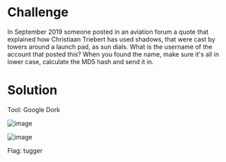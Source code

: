 # Challenge

In September 2019 someone posted in an aviation forum a quote that explained how Christiaan Triebert has used shadows, that were cast by towers around a launch pad, as sun dials. What is the username of the account that posted this? When you found the name, make sure it's all in lower case, calculate the MD5 hash and send it in.

# Solution

Tool: Google Dork

![image](https://user-images.githubusercontent.com/81070073/121118101-21408900-c7ce-11eb-92a6-bb679d3e538d.png)

![image](https://user-images.githubusercontent.com/81070073/121118084-18e84e00-c7ce-11eb-8295-4bb9ba891d57.png)

Flag: tugger
